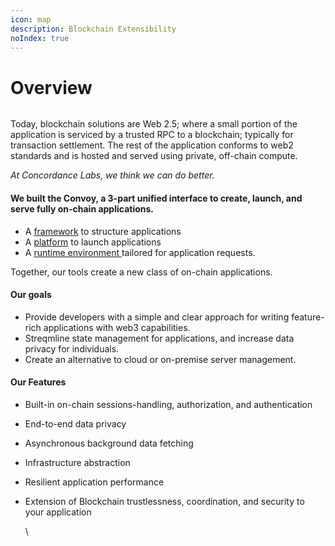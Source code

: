 ```yaml
---
icon: map
description: Blockchain Extensibility
noIndex: true
---
```


# Overview

<figure><img src="../.gitbook/assets/Screenshot 2024-10-16 at 4.12.51 PM.png" alt=""><figcaption></figcaption></figure>

Today, blockchain solutions are Web 2.5; where a small portion of the application is serviced by a trusted RPC to a blockchain; typically for transaction settlement. The rest of the application conforms to web2 standards and is hosted and served using private, off-chain compute.&#x20;

_At Concordance Labs, we think we can do better._&#x20;

#### We built the Convoy, a 3-part unified interface to create, launch, and serve fully on-chain applications.&#x20;

* A [framework](../technical-guides/framework-wayfinder.md) to structure applications
* A [platform](../technical-guides/platform-outrider.md) to launch applications
* A [runtime environment ](../technical-guides/runtime-environment.md)tailored for application requests.

Together, our tools create a new class of on-chain applications.&#x20;

#### Our goals

* Provide developers with a simple and clear approach for writing feature-rich applications with web3 capabilities.
* Streqmline state management for applications, and increase data privacy for individuals.
* Create an alternative to cloud or on-premise server management.

#### Our Features

* Built-in on-chain sessions-handling, authorization, and authentication&#x20;
* End-to-end data privacy&#x20;
* Asynchronous background data fetching&#x20;
* Infrastructure abstraction&#x20;
* Resilient application performance&#x20;
*   Extension of Blockchain trustlessness, coordination, and security to your application

    \
